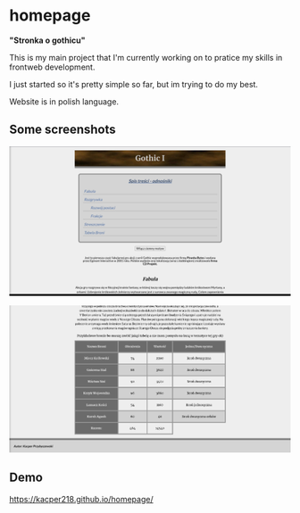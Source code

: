 # homepage

**"Stronka o gothicu"**

This is my main project that I'm currently working on to pratice my skills in frontweb development.

I just started so it's pretty simple so far, but im trying to do my best.

Website is in polish language. 

## Some screenshots

![first screen](/images/screen1.png "first screen")

![second screen](/images/screen2.png "second screen")

## Demo
https://kacper218.github.io/homepage/
